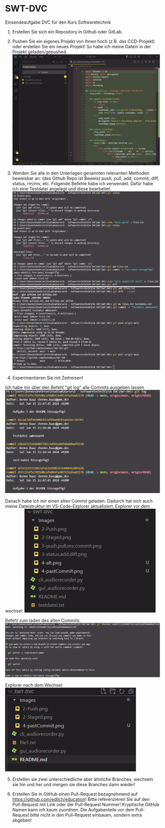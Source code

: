 # SWT-DVC
Einsendeaufgabe DVC für den Kurs Softwaretechnik 

1. Erstellen Sie sich ein Repository in Github oder GitLab.

2. Pushen Sie ein eigenes Projekt von Ihnen hoch (z.B. das CCD-Projekt) oder erstellen Sie ein neues Projekt!
    So habe ich meine Datein in der Projekt geladen/gepushed.
![Push der Projektdatein](/Images/2-Push.png)

3. Wenden Sie alle in den Unterlagen genannten relevanten Methoden beweisbar an: (das Github Repo ist Beweis) push, pull, add, commit, diff, status, rm/mv, etc.
    Folgende Befehle habe ich verwendet. Dafür habe ich eine Testdatei angelegt und diese bearbeitet.
![Anwenden der Methoden Status, Add, Diff](/Images/3-status,add,diff.png)
![Anwenden der Methoden Push, Pull, mv und Commit](/Images/3-push,pull,mv,commit.png)

4. Experimentieren Sie mit Zeitreisen!

Ich habe mir über den Befehl "git log" alle Commits ausgeben lassen
![Historie aller Commits](/Images/4-Log.png)

Danach habe ich mir einen alten Commit geladen. Dadurch hat sich auch meine Dateistruktur im VS-Code-Explorer aktualisiert.
Explorer vor dem wechsel:
![Explorer des akteullen Commits](/Images/4-neu.png)

Befehl zum laden des alten Commits:
![Wechseln in alten Commit](/Images/4-pastCommit.png)

Explorer nach dem Wechsel:
![Explorer des alten Commits](/Images/4-alt.png)

5. Erstellen sie zwei unterschiedliche aber ähnliche Branches, wechseln sie hin und her und mergen sie diese Branches dann wieder!

6. Erstellen Sie in GitHub einen Pull-Request bezugnehmend auf https://github.com/edlich/education! Bitte referenzieren Sie auf den Pull-Request mit Link oder der Pull-Request Nummer! Kryptische GitHub Namen kann ich kaum zuordnen. Die Aufgabenteile vor dem Pull-Request bitte nicht in den Pull-Request einbauen, sondern extra abgeben!
